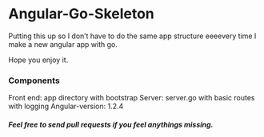 # Angular-Go-Skeleton

Putting this up so I don’t have to do the same app structure eeeevery time I make a new angular app with go.

Hope you enjoy it.

### Components

Front end: app directory with bootstrap
Server: server.go with basic routes with logging
Angular-version: 1.2.4


##### Feel free to send pull requests if you feel anythings missing.

